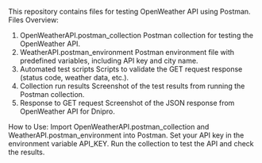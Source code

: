 This repository contains files for testing OpenWeather API using Postman.
Files Overview:
1. OpenWeatherAPI.postman_collection
Postman collection for testing the OpenWeather API.
2. WeatherAPI.postman_environment
Postman environment file with predefined variables, including API key and city name.
3. Automated test scripts
Scripts to validate the GET request response (status code, weather data, etc.).
4. Collection run results
Screenshot of the test results from running the Postman collection.
5. Response to GET request
Screenshot of the JSON response from OpenWeather API for Dnipro.

How to Use:
Import OpenWeatherAPI.postman_collection and WeatherAPI.postman_environment into Postman.
Set your API key in the environment variable API_KEY.
Run the collection to test the API and check the results.
